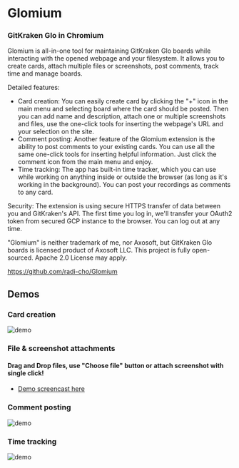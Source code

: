 # Glomium

### GitKraken Glo in Chromium

Glomium is all-in-one tool for maintaining GitKraken Glo boards while interacting with the opened webpage and your filesystem. It allows you to create cards, attach multiple files or screenshots, post comments, track time and manage boards.

Detailed features:
- Card creation: You can easily create card by clicking the "+" icon in the main menu and selecting board where the card should be posted. Then you can add name and description, attach one or multiple screenshots and files, use the one-click tools for inserting the webpage's URL and your selection on the site.
- Comment posting: Another feature of the Glomium extension is the ability to post comments to your existing cards. You can use all the same one-click tools for inserting helpful information. Just click the comment icon from the main menu and enjoy.
- Time tracking: The app has built-in time tracker, which you can use while working on anything inside or outside the browser (as long as it's working in the background). You can post your recordings as comments to any card.

Security: The extension is using secure HTTPS transfer of data between you and GitKraken's API. The first time you log in, we'll transfer your OAuth2 token from secured GCP instance to the browser. You can log out at any time.

"Glomium" is neither trademark of me, nor Axosoft, but GitKraken Glo boards is licensed product of Axosoft LLC. This project is fully open-sourced. Apache 2.0 License may apply.

https://github.com/radi-cho/Glomium

## Demos

### Card creation
![demo](https://storage.googleapis.com/glomium-storage/glo1.gif)

### File & screenshot attachments
#### Drag and Drop files, use "Choose file" button or attach screenshot with single click!
- [Demo screencast here](https://storage.googleapis.com/glomium-storage/glo2.gif)

### Comment posting
![demo](https://storage.googleapis.com/glomium-storage/glo3.gif)

### Time tracking
![demo](https://storage.googleapis.com/glomium-storage/glo4.gif)
